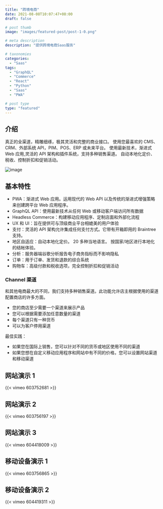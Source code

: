 ```yaml
---
title: "跨境电商"
date: 2021-08-08T10:07:47+08:00
draft: false

# post thumb
image: "images/featured-post/post-1-0.png"

# meta description
description: "提供跨境电商Saas服务"

# taxonomies
categories:
  - "Saas"
tags:
  - "GraphQL"
  - "Commerce"
  - "React"
  - "Python"
  - "Saas"
  - "PWA"

# post type
type: "featured"
---
```


## 介绍

真正的全渠道，精雕细琢，极其灵活和完整的商业接口。
使用您最喜欢的 CMS、CRM、外部系统 API，PIM、POS、ERP 或未来平台。
使用最新技术，渐进式 Web 应用,灵活的 API 架构和插件系统，支持多种销售渠道。
自动本地化定价、税收、控制折扣和促销活动。

![image](../../images/post/post-1-1.png)

## 基本特性

- PWA：渐进式 Web 应用。运用现代的 Web API 以及传统的渐进式增强策略来创建跨平台 Web 应用程序。
- GraphQL API：使用最新技术从任何 Web 或移动客户端访问所有数据
- Headless Commerce：构建移动应用程序、定制店面和外部化流程
- UX 和 UI：旨在提供可与顶级商业平台相媲美的用户体验
- 支付：灵活的 API 架构允许集成任何支付方式。它带有开箱即用的 Braintree 支持。
- 地区自适应：自动本地化定价。 20 多种当地语言。 按国家/地区进行本地化的结帐体验。
- 分析：服务器端谷歌分析报告电子商务指标而不影响隐私
- 订单：用于订单、发货和退款的综合系统
- 购物车：高级付款和税收选项，完全控制折扣和促销活动

### Channel 渠道

和其他电商最大的不同，我们支持多种销售渠道。此功能允许店主根据使用的渠道配置商店的许多方面。

- 您的商店至少需要一个渠道来展示产品
- 您可以根据需要添加任意数量的渠道
- 每个渠道只有一种货币
- 可以为客户停用渠道

最佳实践：

- 如果您在国际上销售，您可以针对不同的货币或地区使用不同的渠道
- 如果您想在自定义移动应用程序和网站中有不同的价格，您可以设置网站渠道和移动渠道

## 网站演示 1

{{< vimeo 603752681 >}}

## 网站演示 2

{{< vimeo 603756197 >}}

## 网站演示 3

{{< vimeo 604418009 >}}

## 移动设备演示 1

{{< vimeo 603756865 >}}

## 移动设备演示 2

{{< vimeo 604419311 >}}

